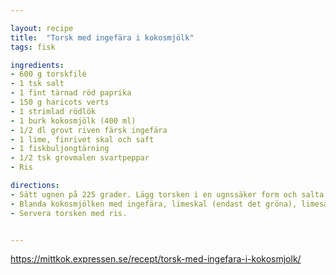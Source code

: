 ```yaml
---

layout: recipe
title:  "Torsk med ingefära i kokosmjölk"
tags: fisk

ingredients:
- 600 g torskfilé
- 1 tsk salt
- 1 fint tärnad röd paprika
- 150 g haricots verts
- 1 strimlad rödlök
- 1 burk kokosmjölk (400 ml)
- 1/2 dl grovt riven färsk ingefära
- 1 lime, finrivet skal och saft
- 1 fiskbuljongtärning
- 1/2 tsk grovmalen svartpeppar
- Ris

directions:
- Sätt ugnen på 225 grader. Lägg torsken i en ugnssäker form och salta. Strö över grönsaker och lök.
- Blanda kokosmjölken med ingefära, limeskal (endast det gröna), limesaft och riv ner buljongtärningen. Häll såsen över fisken. Peppra och tillaga mitt i ugnen i cirka 20 minuter.
- Servera torsken med ris.


---
```


https://mittkok.expressen.se/recept/torsk-med-ingefara-i-kokosmjolk/

